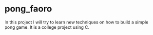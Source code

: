 # pong_faoro
In this project I will try to learn new techniques on how to build a simple pong game. It is a college project using C. 
